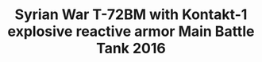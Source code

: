 ---
layout: product
title: "Syrian War T-72BM with  Kontakt-1 explosive reactive armor Main Battle Tank 2016"
price: "2000" 
desc: "Maketa"
img_path: "/assets/img/UA72082.jpg"
brand: "N/A"
available: true
special_offer: false
new: false
soon: false
cat: "010000"
subcat: "013300"
subsubcat: "0N/A"
sifra: "UA72082"
popular: true
---